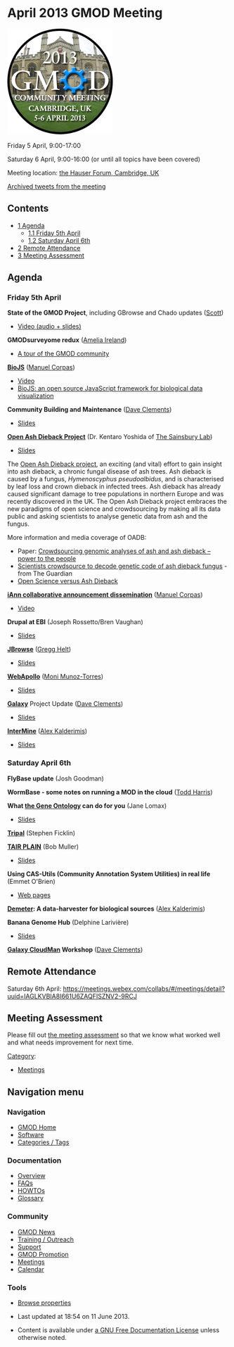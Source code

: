 



<span id="top"></span>




# <span dir="auto">April 2013 GMOD Meeting</span>











<img
src="https://raw.githubusercontent.com/GMOD/gmod.github.io/main/mediawiki/images/0/0b/Gmod-2013-mtg-alt.png" width="240"
height="240" alt="Gmod-2013-mtg-alt.png" />



Friday 5 April, 9:00-17:00

Saturday 6 April, 9:00-16:00 (or until all topics have been covered)

Meeting location:
<a href="http://www.hauserforum.com/" class="external text"
rel="nofollow">the Hauser Forum, Cambridge, UK</a>

<a
href="http://storify.com/gmodproject/2013-gmod-meeting-and-biocuration"
class="external text" rel="nofollow">Archived tweets from the
meeting</a>

  


## Contents



- [<span class="tocnumber">1</span>
  <span class="toctext">Agenda</span>](#Agenda)
  - [<span class="tocnumber">1.1</span> <span class="toctext">Friday 5th
    April</span>](#Friday_5th_April)
  - [<span class="tocnumber">1.2</span> <span class="toctext">Saturday
    April 6th</span>](#Saturday_April_6th)
- [<span class="tocnumber">2</span> <span class="toctext">Remote
  Attendance</span>](#Remote_Attendance)
- [<span class="tocnumber">3</span> <span class="toctext">Meeting
  Assessment</span>](#Meeting_Assessment)



## <span id="Agenda" class="mw-headline">Agenda</span>

### <span id="Friday_5th_April" class="mw-headline">Friday 5th April</span>

**State of the GMOD Project**, including GBrowse and Chado updates
([Scott](User%253AScott "User%253AScott"))

- <a href="http://www.youtube.com/watch?v=_Q17wcQB5-o"
  class="external text" rel="nofollow">Video (audio + slides)</a>

**GMODsurveyome redux** ([Amelia
Ireland](User%253AGirlwithglasses "User%253AGirlwithglasses"))

- <a href="../tour/tour-0.html" class="external text" rel="nofollow">A
  tour of the GMOD community</a>

**<a href="http://code.google.com/p/biojs/" class="external text"
rel="nofollow">BioJS</a>**
(<a href="http://manuelcorpas.com" class="external text"
rel="nofollow">Manuel Corpas</a>)

- <a href="http://youtu.be/NmLeYNFVFRU" class="external text"
  rel="nofollow">Video</a>
- <a href="http://bioinformatics.oxfordjournals.org/content/29/8/1103"
  class="external text" rel="nofollow">BioJS: an open source JavaScript
  framework for biological data visualization</a>

**Community Building and Maintenance** ([Dave
Clements](User%253AClements "User%253AClements"))

- <a href="https://raw.githubusercontent.com/GMOD/gmod.github.io/main/mediawiki/images/b/b8/GMOD2013_CommunityBuilding.pdf"
  class="internal" title="GMOD2013 CommunityBuilding.pdf">Slides</a>

**<a href="http://oadb.tsl.ac.uk" class="external text"
rel="nofollow">Open Ash Dieback Project</a>** (Dr. Kentaro Yoshida of
<a href="http://www.tsl.ac.uk/" class="external text" rel="nofollow">The
Sainsbury Lab</a>)

- <a href="https://raw.githubusercontent.com/GMOD/gmod.github.io/main/mediawiki/images/7/71/GMOD2013_OpenAshDb.pptx"
  class="internal" title="GMOD2013 OpenAshDb.pptx">Slides</a>

The <a href="http://oadb.tsl.ac.uk/" class="external text"
rel="nofollow">Open Ash Dieback project</a>, an exciting (and vital)
effort to gain insight into ash dieback, a chronic fungal disease of ash
trees. Ash dieback is caused by a fungus, *Hymenoscyphus pseudoalbidus*,
and is characterised by leaf loss and crown dieback in infected trees.
Ash dieback has already caused significant damage to tree populations in
northern Europe and was recently discovered in the UK. The Open Ash
Dieback project embraces the new paradigms of open science and
crowdsourcing by making all its data public and asking scientists to
analyse genetic data from ash and the fungus.

More information and media coverage of OADB:

- Paper: <a href="http://www.gigasciencejournal.com/content/2/1/2"
  class="external text" rel="nofollow">Crowdsourcing genomic analyses of
  ash and ash dieback – power to the people</a>
- <a
  href="http://www.guardian.co.uk/environment/2012/dec/14/ash-dieback-scientists-crowdsourcing-fungus"
  class="external text" rel="nofollow">Scientists crowdsource to decode
  genetic code of ash dieback fungus</a> - from The Guardian
- <a
  href="http://blogs.biomedcentral.com/gigablog/2013/02/13/open-science-versus-ash-dieback-and-the-tweenome-revisited/"
  class="external text" rel="nofollow">Open Science versus Ash Dieback</a>

**<a href="http://iann.pro" class="external text" rel="nofollow">iAnn
collaborative announcement dissemination</a>**
(<a href="http://manuelcorpas.com" class="external text"
rel="nofollow">Manuel Corpas</a>)

- <a href="http://youtu.be/adUlnXM2cOA" class="external text"
  rel="nofollow">Video</a>

**Drupal at EBI** (Joseph Rossetto/Bren Vaughan)

- <a
  href="http://www.slideshare.net/josephrossetto/drupal-atemblebi-gmod-18857285"
  class="external text" rel="nofollow">Slides</a>

**[JBrowse](JBrowse.1 "JBrowse")** ([Gregg
Helt](User%253AGreggHelt2 "User%253AGreggHelt2"))

- <a href="https://raw.githubusercontent.com/GMOD/gmod.github.io/main/mediawiki/images/3/33/GMOD2013_JBrowse.pdf" class="internal"
  title="GMOD2013 JBrowse.pdf">Slides</a>

**[WebApollo](WebApollo.1 "WebApollo")** ([Moni
Munoz-Torres](User%253AMoni "User%253AMoni"))

- <a href="https://raw.githubusercontent.com/GMOD/gmod.github.io/main/mediawiki/images/9/9f/GMOD2013_WebApollo.pptx"
  class="internal" title="GMOD2013 WebApollo.pptx">Slides</a>

**[Galaxy](Galaxy.1 "Galaxy")** Project Update ([Dave
Clements](User%253AClements "User%253AClements"))

- <a href="https://raw.githubusercontent.com/GMOD/gmod.github.io/main/mediawiki/images/e/e6/GMOD2013_GalaxyUpdate.pdf"
  class="internal" title="GMOD2013 GalaxyUpdate.pdf">Slides</a>

**[InterMine](InterMine "InterMine")** ([Alex
Kalderimis](User%253AAlexkalderimis "User%253AAlexkalderimis"))

- <a href="https://raw.githubusercontent.com/GMOD/gmod.github.io/main/mediawiki/images/6/65/GMOD2013_InterMine.pdf"
  class="internal" title="GMOD2013 InterMine.pdf">Slides</a>

### <span id="Saturday_April_6th" class="mw-headline">Saturday April 6th</span>

**FlyBase update** (Josh Goodman)

**WormBase - some notes on running a MOD in the cloud** ([Todd
Harris](User%253ATharris "User%253ATharris"))

**What <a href="http://geneontology.org" class="external text"
rel="nofollow">the Gene Ontology</a> can do for you** (Jane Lomax)

- <a href="https://raw.githubusercontent.com/GMOD/gmod.github.io/main/mediawiki/images/a/a7/GMOD2013_GeneOntology.pptx"
  class="internal" title="GMOD2013 GeneOntology.pptx">Slides</a>

**[Tripal](Tripal.1 "Tripal")** (Stephen Ficklin)

**<a href="http://www.arabidopsis.org/about/plain.jsp"
class="external text" rel="nofollow">TAIR PLAIN</a>** (Bob Muller)

- <a href="https://raw.githubusercontent.com/GMOD/gmod.github.io/main/mediawiki/images/b/ba/GMOD2013_TairPlain.pptx"
  class="internal" title="GMOD2013 TairPlain.pptx">Slides</a>

**Using CAS-Utils (Community Annotation System Utilities) in real life**
(Emmet O'Brien)

- <a href="../cam2013/eob/title.html" class="external text"
  rel="nofollow">Web pages</a>

**<a href="https://github.com/intermine/demeter" class="external text"
rel="nofollow">Demeter</a>: A data-harvester for biological sources**
([Alex Kalderimis](User%253AAlexkalderimis "User%253AAlexkalderimis"))

**Banana Genome Hub** (Delphine Larivière)

- <a href="https://raw.githubusercontent.com/GMOD/gmod.github.io/main/mediawiki/images/2/2a/GMOD2013_BananaGenomeHub.pdf"
  class="internal" title="GMOD2013 BananaGenomeHub.pdf">Slides</a>

  
**<a href="http://wiki.galaxyproject.org/CloudMan" class="external text"
rel="nofollow">Galaxy CloudMan</a> Workshop** ([Dave
Clements](User%253AClements "User%253AClements"))

## <span id="Remote_Attendance" class="mw-headline">Remote Attendance</span>

Saturday 6th April: <a
href="https://meetings.webex.com/collabs/#/meetings/detail?uuid=IAGLKVBIA8I661U6ZAQFISZNV2-9RCJ#/meetings/detail?uuid=IAGLKVBIA8I661U6ZAQFISZNV2-9RCJ"
class="external free"
rel="nofollow">https://meetings.webex.com/collabs/#/meetings/detail?uuid=IAGLKVBIA8I661U6ZAQFISZNV2-9RCJ</a>

  

## <span id="Meeting_Assessment" class="mw-headline">Meeting Assessment</span>

Please fill out
<a href="../meeting.html" class="external text" rel="nofollow">the
meeting assessment</a> so that we know what worked well and what needs
improvement for next time.




[Category](Special%253ACategories "Special%253ACategories"):

- [Meetings](Category%253AMeetings "Category%253AMeetings")






## Navigation menu









### Navigation



- <span id="n-GMOD-Home">[GMOD Home](Main_Page)</span>
- <span id="n-Software">[Software](GMOD_Components)</span>
- <span id="n-Categories-.2F-Tags">[Categories /
  Tags](Categories)</span>




### Documentation



- <span id="n-Overview">[Overview](Overview)</span>
- <span id="n-FAQs">[FAQs](Category%253AFAQ)</span>
- <span id="n-HOWTOs">[HOWTOs](Category%253AHOWTO)</span>
- <span id="n-Glossary">[Glossary](Glossary)</span>




### Community



- <span id="n-GMOD-News">[GMOD News](GMOD_News)</span>
- <span id="n-Training-.2F-Outreach">[Training /
  Outreach](Training_and_Outreach)</span>
- <span id="n-Support">[Support](Support)</span>
- <span id="n-GMOD-Promotion">[GMOD Promotion](GMOD_Promotion)</span>
- <span id="n-Meetings">[Meetings](Meetings)</span>
- <span id="n-Calendar">[Calendar](Calendar)</span>




### Tools

- <span id="t-smwbrowselink"><a href="Special%253ABrowse/April_2013_GMOD_Meeting" rel="smw-browse">Browse
  properties</a></span>



- <span id="footer-info-lastmod">Last updated at 18:54 on 11 June
  2013.</span>
<!-- - <span id="footer-info-viewcount">251,270 page views.</span> -->
- <span id="footer-info-copyright">Content is available under
  <a href="http://www.gnu.org/licenses/fdl-1.3.html" class="external"
  rel="nofollow">a GNU Free Documentation License</a> unless otherwise
  noted.</span>

<!-- -->



<!-- -->




